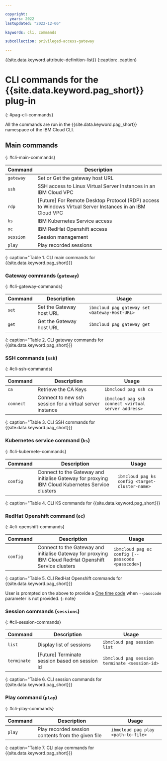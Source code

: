 ```yaml
---

copyright:
  years: 2022
lastupdated: "2022-12-06"

kaywords: cli, commands

subcollection: privileged-access-gateway

---
```


{{site.data.keyword.attribute-definition-list}}
{:caption: .caption}

# CLI commands for the {{site.data.keyword.pag_short}} plug-in
{: #pag-cli-commands}

All the commands are run in the {{site.data.keyword.pag_short}} namespace of the IBM Cloud CLI.


## Main commands
{: #cli-main-commands}

| Command | Description |
|-----------|-------------|
| `gateway`| Set or Get the gateway host URL |
| `ssh`| SSH access to Linux Virtual Server Instances in an IBM Cloud VPC |
| `rdp`| [Future] For Remote Desktop Protocol (RDP) access to Windows Virtual Server Instances in an IBM Cloud VPC |
| `ks`| IBM Kubernetes Service access|
| `oc`| IBM RedHat Openshift access |
| `session`| Session management |
| `play`| Play recorded sessions |
{: caption="Table 1. CLI main commands for {{site.data.keyword.pag_short}}}

### Gateway commands (`gateway`)
{: #cli-gateway-commands}

| Command | Description | Usage |
|-----------|------------|-------------|
| `set`| Set the Gateway host URL |`ibmcloud pag gateway set <Gateway-Host-URL>` |
| `get`| Get the Gateway host URL |`ibmcloud pag gateway get` |
{: caption="Table 2. CLI gateway commands for {{site.data.keyword.pag_short}}}

### SSH commands (`ssh`)
{: #cli-ssh-commands}

| Command | Description | Usage |
|-----------|------------|-------------|
| `ca`| Retrieve the CA Keys |`ibmcloud pag ssh ca` |
| `connect`| Connect to new ssh session for a virtual server instance|`ibmcloud pag ssh connect <virtual server address>` |
{: caption="Table 3. CLI SSH commands for {{site.data.keyword.pag_short}}}

### Kubernetes service command (`ks`)
{: #cli-kubernete-commands}

| Command | Description | Usage |
|-----------|------------|-------------|
| `config`| Connect to the Gateway and initialise Gateway for proxying IBM Cloud Kubernetes Service clusters |`ibmcloud pag ks config <target-cluster-name>` |
{: caption="Table 4. CLI KS commands for {{site.data.keyword.pag_short}}}

### RedHat Openshift command (`oc`)
{: #cli-openshift-commands}

| Command | Description | Usage |
|-----------|------------|-------------|
| `config`| Connect to the Gateway and initialise Gateway for proxying IBM Cloud RedHat Openshift Service clusters |`ibmcloud pag oc config [--passcode <passcode>]` |
{: caption="Table 5. CLI RedHat Openshift commands for {{site.data.keyword.pag_short}}}

 User is prompted on the above to provide a [One time code](https://identity-1.us-south.iam.cloud.ibm.com/identity/passcode) when `--passcode` parameter is not provided.
{: note}

### Session commands (`sessions`)
{: #cli-session-commands}

| Command | Description | Usage |
|-----------|------------|-------------|
| `list`| Display list of sessions |`ibmcloud pag session list` |
| `terminate`| [Future] Terminate session based on session id |`ibmcloud pag session terminate <session-id>` |
{: caption="Table 6. CLI session commands for {{site.data.keyword.pag_short}}}

### Play command (`play`)
{: #cli-play-commands}

| Command | Description | Usage |
|-----------|------------|-------------|
| `play`| Play recorded session contents from the given file |`ibmcloud pag play <path-to-file>` |
{: caption="Table 7. CLI play commands for {{site.data.keyword.pag_short}}}

